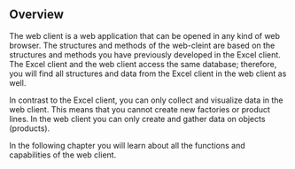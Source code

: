 ## Overview

The web client is a web application that can be opened in any kind of web browser. The structures and methods of the web-cleint are based on the structures and methods you have previously developed in the Excel client. The Excel client and the web client access the same database; therefore, you will find all structures and data from the Excel client in the web client as well.

In contrast to the Excel client, you can only collect and visualize data in the web client. This means that you cannot create new factories or product lines. In the web client you can only create and gather data on objects \(products\).

In the following chapter you will learn about all the functions and capabilities of the web client.

